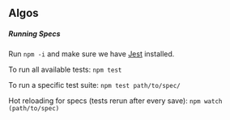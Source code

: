 ## Algos

##### Running Specs

Run ```npm -i``` and make sure we have [Jest](https://jestjs.io/) installed.

To run all available tests: ```npm test```

To run a specific test suite: ```npm test path/to/spec/```

Hot reloading for specs (tests rerun after every save): ```npm watch (path/to/spec)```
